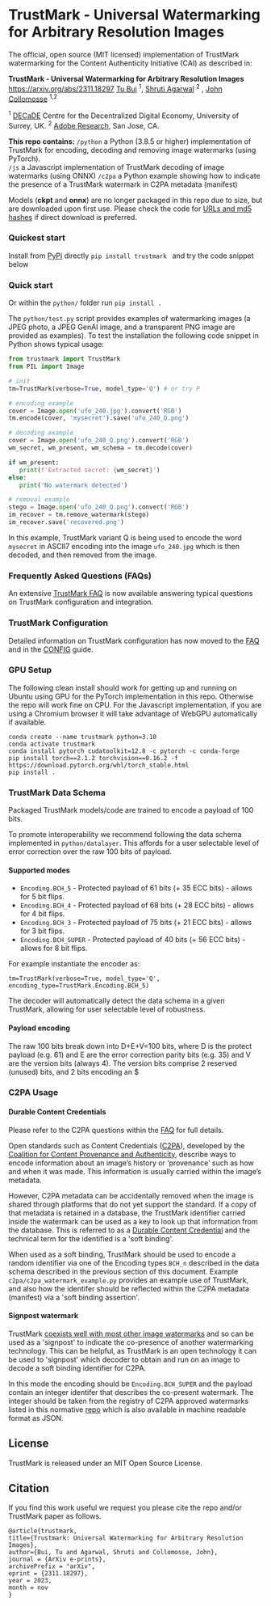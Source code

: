 # TrustMark - Universal Watermarking for Arbitrary Resolution Images

The official, open source (MIT licensed) implementation of TrustMark watermarking  for the Content Authenticity Initiative (CAI) as described in:


**TrustMark - Universal Watermarking for Arbitrary Resolution Images**
https://arxiv.org/abs/2311.18297
[Tu Bui](https://www.surrey.ac.uk/people/tu-bui) <sup>1</sup>, [Shruti Agarwal](https://research.adobe.com/person/shruti-agarwal/)  <sup>2</sup> , [John Collomosse](https://www.collomosse.com)  <sup>1,2</sup>

<sup>1</sup> [DECaDE](https://decade.ac.uk/) Centre for the Decentralized Digital Economy, University of Surrey, UK.
<sup>2</sup> [Adobe Research](https://research.adobe.com/), San Jose, CA.

**This repo contains:**
`/python` a Python (3.8.5 or higher) implementation of TrustMark for encoding, decoding and removing image watermarks (using PyTorch).  
`/js` a Javascript implementation of TrustMark decoding of image watermarks (using ONNX)
`/c2pa` a Python example showing how to indicate the presence of a TrustMark watermark in C2PA metadata (manifest)

Models (**ckpt** and **onnx**) are no longer packaged in this repo due to size, but are downloaded upon first use.  Please check the code for [URLs and md5 hashes](https://github.com/adobe/trustmark/blob/4ef0dde4abd84d1c6873e7c5024482f849db2c73/python/trustmark/trustmark.py#L30) if direct download is preferred.
 
  
### Quickest start

Install from [PyPi](https://pypi.org/project/trustmark/) directly `pip install trustmark ` and try the code snippet below

### Quick start

Or within the `python/` folder run `pip install .` 

The `python/test.py` script provides examples of watermarking images (a JPEG photo, a JPEG GenAI image, and a transparent PNG image are provided as examples).  To test the installation the following code snippet in Python shows typical usage:

```python
from trustmark import TrustMark
from PIL import Image

# init
tm=TrustMark(verbose=True, model_type='Q') # or try P

# encoding example
cover = Image.open('ufo_240.jpg').convert('RGB')
tm.encode(cover, 'mysecret').save('ufo_240_Q.png')

# decoding example
cover = Image.open('ufo_240_Q.png').convert('RGB')
wm_secret, wm_present, wm_schema = tm.decode(cover)

if wm_present:
   print(f'Extracted secret: {wm_secret}')
else:
   print('No watermark detected')

# removal example
stego = Image.open('ufo_240_Q.png').convert('RGB')
im_recover = tm.remove_watermark(stego)
im_recover.save('recovered.png')
```
In this example, TrustMark variant Q is being used to encode the word `mysecret` in ASCII7 encoding into the image `ufo_240.jpg` which is then decoded, and then removed from the image.

### Frequently Asked Questions (FAQs)

An extensive [TrustMark FAQ](https://github.com/adobe/trustmark/blob/main/FAQ.md) is now available answering typical questions on TrustMark configuration and integration.

### TrustMark Configuration

Detailed information on TrustMark configuration has now moved to the [FAQ](https://github.com/adobe/trustmark/blob/main/FAQ.md) and in the [CONFIG](https://github.com/adobe/trustmark/blob/main/CONFIG.md) guide.

### GPU Setup

The following clean install should work for getting up and running on Ubuntu using GPU for the PyTorch implementation in this repo.  Otherwise the repo will work fine  on CPU.  For the Javascript implementation, if you are using a Chromium browser it will take advantage of WebGPU automatically if available.
```
conda create --name trustmark python=3.10
conda activate trustmark
conda install pytorch cudatoolkit=12.8 -c pytorch -c conda-forge
pip install torch==2.1.2 torchvision==0.16.2 -f https://download.pytorch.org/whl/torch_stable.html
pip install .
```

### TrustMark Data Schema

Packaged TrustMark models/code are trained to encode a payload of 100 bits.

To promote interoperability we recommend following the data schema implemented in `python/datalayer`.  This affords for a user selectable level of error correction over the raw 100 bits of payload.

#### Supported modes

* `Encoding.BCH_5` - Protected payload of 61 bits (+ 35 ECC bits) - allows for 5 bit flips.
* `Encoding.BCH_4` - Protected payload of 68 bits (+ 28 ECC bits) - allows for 4 bit flips.
* `Encoding.BCH_3` - Protected payload of 75 bits (+ 21 ECC bits) - allows for 3 bit flips.
* `Encoding.BCH_SUPER` - Protected payload of 40 bits (+ 56 ECC bits) - allows for 8 bit flips.

For example instantiate the encoder as:
```
tm=TrustMark(verbose=True, model_type='Q', encoding_type=TrustMark.Encoding.BCH_5)
```

The decoder will automatically detect the data schema in a given TrustMark, allowing for user selectable level of robustness.

#### Payload encoding

The raw 100 bits break down into D+E+V=100 bits, where D is the protect payload (e.g. 61) and E are the error correction parity bits (e.g. 35) and V are the version bits (always 4). The version bits comprise 2 reserved (unused) bits, and 2 bits encoding an $
  
### C2PA Usage

####  Durable Content Credentials

Please refer to the C2PA questions within the [FAQ](https://github.com/adobe/trustmark/blob/main/FAQ.md) for full details.

Open standards such as Content Credentials ([C2PA](https://c2pa.org/)), developed by the [Coalition for Content Provenance and Authenticity](https://c2pa.org/), describe ways to encode information about an image’s history or ‘provenance’ such as how and when it was made. This information is usually carried within the image’s metadata.

However, C2PA metadata can be accidentally removed when the image is shared through platforms that do not yet support the standard. If a copy of that metadata is retained in a database, the TrustMark identifier carried inside the watermark can be used as a key to look up that information from the database. This is referred to as a [Durable Content Credential](https://contentauthenticity.org/blog/durable-content-credentials) and the technical term for the identified is a 'soft binding'.

When used as a soft binding, TrustMark should be used to encode a random identifier via one of the Encoding types `BCH_n` described in the data schema described in the previous section of this document.  Example `c2pa/c2pa_watermark_example.py` provides an example use of TrustMark, and also how the identifer should be reflected within the C2PA metadata (manifest) via a 'soft binding assertion'.

#### Signpost watermark
TrustMark [coexists well with most other image watermarks](https://arxiv.org/abs/2501.17356) and so can be used as a 'signpost' to indicate the co-presence of another watermarking technology.  This can be helpful, as TrustMark is an open technology it can be used to 'signpost' which decoder to obtain and run on an image to decode a soft binding identifier for C2PA.

In this mode the encoding should be `Encoding.BCH_SUPER` and the payload contain an integer identifer that describes the co-present watermark.  The integer should be taken from the registry of C2PA approved watermarks listed in this normative [repo](https://github.com/c2pa-org/softbinding-algorithms-list)  which is also available in machine readable format as JSON.

## License

TrustMark is released under an MIT Open Source License.

## Citation

If you find this work useful we request you please cite the repo and/or TrustMark paper as follows.

```
@article{trustmark,
title={Trustmark: Universal Watermarking for Arbitrary Resolution Images},
author={Bui, Tu and Agarwal, Shruti and Collomosse, John},
journal = {ArXiv e-prints},
archivePrefix = "arXiv",
eprint = {2311.18297},
year = 2023,
month = nov
}
```
